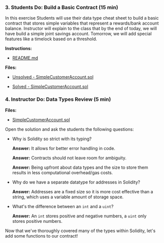 ### 3. Students Do: Build a Basic Contract (15 min)

In this exercise Students will use their data type cheat sheet to build a basic contract that stores simple variables that represent a rewards/bank account balance.
Instructor will explain to the class that by the end of today, we will have build a simple joint savings account.
Tomorrow, we will add special features like a timelock based on a threshold.

**Instructions:**

* [README.md](Activities/03-Stu_Building_a_Basic_Contract/README.md)

**Files:**

* [Unsolved - SimpleCustomerAccount.sol](Activities/03-Stu_Building_a_Basic_Contract/Unsolved/SimpleCustomerAccount.sol)

* [Solved - SimpleCustomerAccount.sol](Activities/03-Stu_Building_a_Basic_Contract/Solved/SimpleCustomerAccount.sol)

### 4. Instructor Do: Data Types Review (5 min)

**Files:**

* [SimpleCustomerAccount.sol](Activities/03-Stu_Building_a_Basic_Contract/Solved/SimpleCustomerAccount.sol)

Open the solution and ask the students the following questions:

* Why is Solidity so strict with its typing?

  **Answer:** It allows for better error handling in code.

  **Answer:** Contracts should not leave room for ambiguity.

  **Answer:** Being upfront about data types and the size to store them results in less computational overhead/gas costs.

* Why do we have a separate datatype for addresses in Solidity?

  **Answer:** Addresses are a fixed size so it is more cost effective than a string, which uses a variable amount of storage space.

* What's the difference between an `int` and a `uint`?

  **Answer:** An `int` stores positive and negative numbers, a `uint` only stores positive numbers.

Now that we've thoroughly covered many of the types within Solidity, let's add some functions to our contract!
